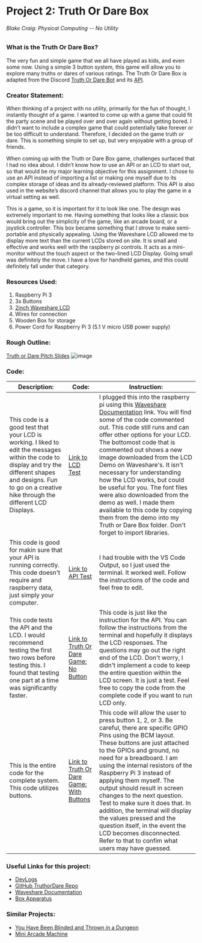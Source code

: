 # **Project 2: Truth Or Dare Box**
###### Blake Craig: Physical Computing -- No Utility

### What is the Truth Or Dare Box?
  The very fun and simple game that we all have played as kids, and even some now. Using a simple 3 button system, this game will allow you to explore many truths or dares of various ratings. The Truth Or Dare Box is adapted from the Discord [Truth Or Dare Bot](https://discord.gg/truth-or-dare-community-721108820339851285) and its [API](https://docs.truthordarebot.xyz/api-docs).

### Creator Statement:
  When thinking of a project with no utility, primarily for the fun of thought, I instantly thought of a game. I wanted to come up with a game that could fit the party scene and be played over and over again without getting bored. I didn’t want to include a complex game that could potentially take forever or be too difficult to understand. Therefore, I decided on the game truth or dare. This is something simple to set up, but very enjoyable with a group of friends.
  
   When coming up with the Truth or Dare Box game, challenges surfaced that I had no idea about. I didn’t know how to use an API or an LCD to start out, so that would be my major learning objective for this assignment. I chose to use an API instead of importing a list or making one myself due to its complex storage of ideas and its already-reviewed platform. This API is also used in the website’s discord channel that allows you to play the game in a virtual setting as well. 
  
  This is a game, so it is important for it to look like one. The design was extremely important to me. Having something that looks like a classic box would bring out the simplicity of the game, like an arcade board, or a joystick controller. This box became something that I strove to make semi-portable and physically appealing. Using the Waveshare LCD allowed me to display more text than the current LCDs stored on site. It is small and effective and works well with the raspberry pi controls. It acts as a mini-monitor without the touch aspect or the two-lined LCD Display. Going small was definitely the move. I have a love for handheld games, and this could definitely fall under that category.

### Resources Used:
1. Raspberry Pi 3
2. 3x Buttons
3. [2inch Waveshare LCD](https://www.amazon.com/2inch-IPS-LCD-Display-Module/dp/B082GFTZQD/ref=pd_ci_mcx_mh_mcx_views_0?pd_rd_w=WMFdL&content-id=amzn1.sym.1bcf206d-941a-4dd9-9560-bdaa3c824953&pf_rd_p=1bcf206d-941a-4dd9-9560-bdaa3c824953&pf_rd_r=KBBJ564QD1HR9P4DB2SV&pd_rd_wg=laHxs&pd_rd_r=6621cfda-114c-49d1-8ca7-f7b7649c0e4d&pd_rd_i=B082GFTZQD&th=1)
4. Wires for connection
5. Wooden Box for storage
6. Power Cord for Raspberry Pi 3 (5.1 V micro USB power supply)

### Rough Outline:
[Truth or Dare Pitch Slides](https://docs.google.com/presentation/d/1FzBwE5TaG55Q_4KGaa2dDfBRiit9njIaPZ8VvBIQmys/edit?usp=sharing)
   ![image](https://user-images.githubusercontent.com/112400887/235695310-5b562ccc-f879-402d-924a-b8895f6176c0.png)
  

### Code:
 Description: | Code: | Instruction:
 --- | --- | --- 
 This code is a good test that your LCD is working. I liked to edit the messages within the code to display and try the different shapes and designs. Fun to go on a creative hike through the different LCD Displays. | [Link to LCD Test](https://github.com/blakecraig25/Truth-or-Dare-Box/blob/main/2inch_LCD_test.py) | I plugged this into the raspberry pi using this [Waveshare Documentation](https://www.waveshare.com/wiki/2inch_LCD_Module) link. You will find some of the code commented out. This code still runs and can offer other options for your LCD. The bottomost code that is commented out shows a new image downloaded from the LCD Demo on Waveshare's. It isn't necessary for understanding how the LCD works, but could be useful for you. The font files were also downloaded from the demo as well. I made them available to this code by copying them from the demo into my Truth or Dare Box folder. Don't forget to import libraries.
 This code is good for makin sure that your API is running correctly. This code doesn't require and raspberry data, just simply your computer. | [Link to API Test](https://github.com/blakecraig25/Truth-or-Dare-Box/blob/main/ToD_Test.py) | I had trouble with the VS Code Output, so I just used the terminal. It worked well. Follow the instructions of the code and feel free to edit.
 This code tests the API and the LCD. I would recommend testing the first two rows before testing this. I found that testing one part at a time was significantly faster. | [Link to Truth Or Dare Game: No Button](https://github.com/blakecraig25/Truth-or-Dare-Box/blob/main/ToD_LCDOnly.py) | This code is just like the instruction for the API. You can follow the instructions from the terminal and hopefully it displays the LCD responses. The questions may go out the right end of the LCD. Don't worry, I didn't implement a code to keep the entire question within the LCD screen. It is just a test. Feel free to copy the code from the complete code if you want to run LCD only.
 This is the entire code for the complete system. This code utilizes buttons. | [Link to Truth Or Dare Game: With Buttons](https://github.com/blakecraig25/Truth-or-Dare-Box/blob/main/truthordare.py) | This code will allow the user to press button 1, 2, or 3. Be careful, there are specific GPIO Pins using the BCM layout. These buttons are just attached to the GPIOs and ground, no need for a breadboard. I am using the internal resistors of the Raspberry Pi 3 instead of applying them myself. The output should result in screen changes to the next question. Test to make sure it does that. In addition, the terminal will display the values pressed and the question itself, in the event the LCD becomes disconnected. Refer to that to confim what users may have guessed.
 
### Useful Links for this project:
- [DevLogs](https://docs.google.com/document/d/1LjeJ5W5CIBxbFlulhDBlaNdNTP2VWx7RZiV6apDHc5M/edit?usp=sharing)
- [GitHub TruthorDare Repo](https://github.com/blakecraig25/Truth-or-Dare-Box)
- [Waveshare Documentation](https://www.waveshare.com/wiki/2inch_LCD_Module)
- [Box Apparatus](https://en.makercase.com/#/basicbox)

### Similar Projects:
- [You Have Been Blinded and Thrown in a Dungeon](https://www.jeffreythompson.org/projects/you-have-been-blinded-and-thrown-in-a-dungeon.php)
- [Mini Arcade Machine](https://github.com/obernardovieira/Mini-Arcade-Machine)
